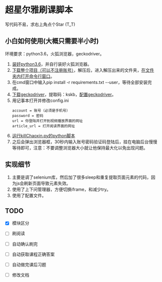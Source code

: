 # 超星尔雅刷课脚本
写代码不易，求右上角点个Star (T_T)
## 小白如何使用(大概只需要半小时)
环境要求：python3.6，火狐浏览器，geckodriver。 
1. [装好python3.6](https://blog.csdn.net/qq_39313596/article/details/80664945)，并自行装好火狐浏览器。
0. [下载整个项目（可以不注册账号）](https://jingyan.baidu.com/article/b907e6277ede7e46e7891cf7.html)，解压后，进入解压出来的文件夹，[在文件夹内打开命令行窗口](https://zhidao.baidu.com/question/368766370936203684.html)。
0. 在cmd窗口中输入pip install -r requirements.txt --user，等待全部安装完成。
0. [下载geckodriver](https://pan.baidu.com/s/1UALN7gJGf7kN-o67ffcSyQ)，提取码：kskb，[配置geckodriver](https://blog.csdn.net/hy_696/article/details/80114065)。 
0. 用记事本打开并修改config.ini
    ```angular2html
    account = 账号（必须是手机号）
    password = 密码
    url = 你登陆并打开到视频播放界面的网址
    article_url = 打开阅读界面的网址
    ```
0. [运行killChaoxin.py的python脚本](https://jingyan.baidu.com/article/22fe7ced18776f3002617f2e.html)  
0. 之后会弹出浏览器框，30秒内输入账号密码验证码登陆后，挂在电脑后台慢慢等待即可，注意：不要调整浏览器大小就让他保持最大化以免出现问题。

## 实现细节
1. 主要是调了selenium库，然后加了很多sleep和重复提取页面元素的代码，因为js会刷新页面导致元素失效。
0. 使用了上下问管理器，方便切换iframe，和减少try。
0. 使用了配置文件。  

## TODO
- [x]  模块区分
- [ ]  刷阅读
- [ ]  自动确认刷完
- [ ]  自动获取课程正确答案
- [ ]  自动做完课后习题
- [ ]  修改文档

